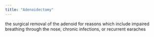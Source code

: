 ```yaml
---
title: "Adenoidectomy"
---
```

the surgical removal of the adenoid for reasons which include impaired breathing through the nose, chronic infections, or recurrent earaches

